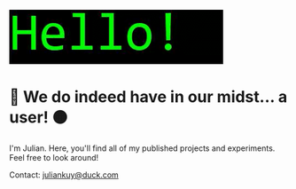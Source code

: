 ![Hello!](termblink.gif)


# 🔵 We do indeed have in our midst... a user! 🟠

I'm Julian. Here, you'll find all of my published projects and experiments. Feel free to look around!

Contact: juliankuy@duck.com

<!--
**juliankuyumcu/juliankuyumcu** is a ✨ _special_ ✨ repository because its `README.md` (this file) appears on your GitHub profile.

Here are some ideas to get you started:

- 🔭 I’m currently working on ...
- 🌱 I’m currently learning ...
- 👯 I’m looking to collaborate on ...
- 🤔 I’m looking for help with ...
- 💬 Ask me about ...
- 📫 How to reach me: ...
- 😄 Pronouns: ...
- ⚡ Fun fact: ...
-->

